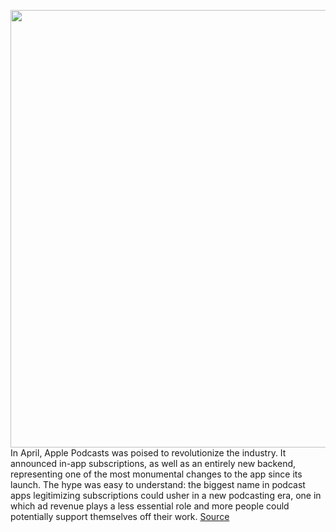 <img src='https://cdn.vox-cdn.com/thumbor/v91v3-n9bFOabZacH_kC8Z37PeM=/0x0:2040x1360/1200x675/filters:focal(857x517:1183x843)/cdn.vox-cdn.com/uploads/chorus_image/image/69742073/acastro_210817_4721_0001.0.jpg' width='700px' /><br/>
In April, Apple Podcasts was poised to revolutionize the industry. It announced in-app subscriptions, as well as an entirely new backend, representing one of the most monumental changes to the app since its launch. The hype was easy to understand: the biggest name in podcast apps legitimizing subscriptions could usher in a new podcasting era, one in which ad revenue plays a less essential role and more people could potentially support themselves off their work.
<a href='https://www.theverge.com/2021/8/18/22630517/apple-podcasts-subscriptions-launch-dashboard'> Source <a/>